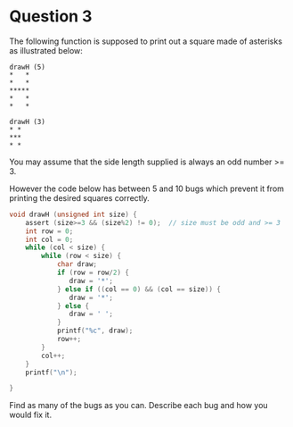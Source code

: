 # Question 3

The following function is supposed to print out a square made of asterisks as illustrated below:

```
drawH (5)
*   *
*   *
*****
*   *
*   *

drawH (3)
* *
***
* *
```

You may assume that the side length supplied is always an odd number >= 3.

However the code below has between 5 and 10 bugs which prevent it from printing the desired squares correctly.

```C
void drawH (unsigned int size) {
    assert (size>=3 && (size%2) != 0);  // size must be odd and >= 3
    int row = 0;
    int col = 0;
    while (col < size) {
        while (row < size) {
            char draw;
            if (row = row/2) {
               draw = '*';
            } else if ((col == 0) && (col == size)) {
               draw = '*';
            } else {
               draw = ' ';
            }
            printf("%c", draw);
            row++;
        }
        col++;
    }
    printf("\n");

}
```

Find as many of the bugs as you can. Describe each bug and how you would fix it.
